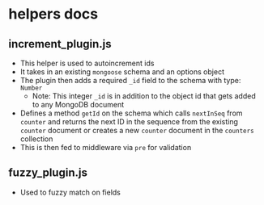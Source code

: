 # helpers docs
## increment_plugin.js
- This helper is used to autoincrement ids
- It takes in an existing `mongoose` schema and an options object
- The plugin then adds a required `_id` field to the schema with type: `Number` 
	- Note: This integer `_id` is in addition to the object id that gets added to any MongoDB document
- Defines a method `getId` on the schema which calls `nextInSeq` from `counter` and returns the next ID in the sequence from the existing `counter` document or creates a new `counter` document in the `counters` collection
- This is then fed to middleware via `pre` for validation

## fuzzy_plugin.js
- Used to fuzzy match on fields